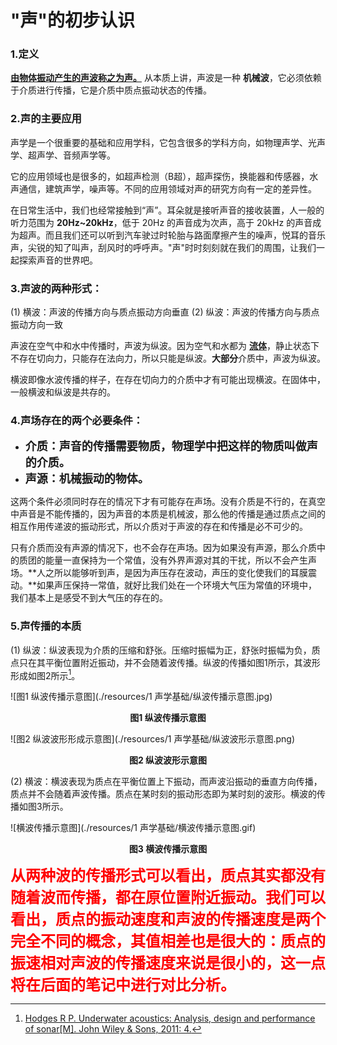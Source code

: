 # "声"的初步认识

### 1.定义

**[由物体振动产生的声波称之为声。](https://baike.baidu.com/item/%E5%A3%B0%E9%9F%B3/33686)** 从本质上讲，声波是一种 **机械波**，它必须依赖于介质进行传播，它是介质中质点振动状态的传播。 

### 2.声的主要应用
声学是一个很重要的基础和应用学科，它包含很多的学科方向，如物理声学、光声学、超声学、音频声学等。

它的应用领域也是很多的，如超声检测（B超），超声探伤，换能器和传感器，水声通信，建筑声学，噪声等。不同的应用领域对声的研究方向有一定的差异性。

在日常生活中，我们也经常接触到“声”。耳朵就是接听声音的接收装置，人一般的听力范围为 **20Hz~20kHz**，低于 20Hz 的声音成为次声，高于 20kHz 的声音成为超声。而且我们还可以听到汽车驶过时轮胎与路面摩擦产生的噪声，悦耳的音乐声，尖锐的知了叫声，刮风时的呼呼声。"声"时时刻刻就在我们的周围，让我们一起探索声音的世界吧。

### 3.声波的两种形式：
(1) 横波：声波的传播方向与质点振动方向垂直
(2) 纵波：声波的传播方向与质点振动方向一致

声波在空气中和水中传播时，声波为纵波。因为空气和水都为 **[流体](https://baike.baidu.com/item/%E6%B5%81%E4%BD%93/1534061?fr=aladdin)**，静止状态下不存在切向力，只能存在法向力，所以只能是纵波。**大部分**介质中，声波为纵波。

横波即像水波传播的样子，在存在切向力的介质中才有可能出现横波。在固体中，一般横波和纵波是共存的。

### 4.声场存在的两个必要条件：
- <font size="4">**介质：声音的传播需要物质，物理学中把这样的物质叫做声的介质。**</font>
- <font size="4">**声源：机械振动的物体。**</font>

这两个条件必须同时存在的情况下才有可能存在声场。没有介质是不行的，在真空中声音是不能传播的，因为声音的本质是机械波，那么他的传播是通过质点之间的相互作用传递波的振动形式，所以介质对于声波的存在和传播是必不可少的。

只有介质而没有声源的情况下，也不会存在声场。因为如果没有声源，那么介质中的质团的能量一直保持为一个常值，没有外界声源对其的干扰，所以不会产生声场。**人之所以能够听到声，是因为声压存在波动，声压的变化使我们的耳膜震动。**如果声压保持一常值，就好比我们处在一个环境大气压为常值的环境中，我们基本上是感受不到大气压的存在的。

### 5.声传播的本质
(1) 纵波：纵波表现为介质的压缩和舒张。压缩时振幅为正，舒张时振幅为负，质点只在其平衡位置附近振动，并不会随着波传播。纵波的传播如图1所示，其波形形成如图2所示[^1]。

![图1 纵波传播示意图](./resources/1 声学基础/纵波传播示意图.jpg)

<center><b>图1 纵波传播示意图</b></center>

![图2 纵波波形形成示意图](./resources/1 声学基础/纵波波形示意图.png)

<center><b>图2 纵波波形示意图</b></center>

(2) 横波：横波表现为质点在平衡位置上下振动，而声波沿振动的垂直方向传播，质点并不会随着声波传播。质点在某时刻的振动形态即为某时刻的波形。横波的传播如图3所示。

![横波传播示意图](./resources/1 声学基础/横波传播示意图.gif)

<center><b>图3 横波传播示意图</b></center>



<font color="red" size="5">**从两种波的传播形式可以看出，质点其实都没有随着波而传播，都在原位置附近振动。我们可以看出，质点的振动速度和声波的传播速度是两个完全不同的概念，其值相差也是很大的：质点的振速相对声波的传播速度来说是很小的，这一点将在后面的笔记中进行对比分析。**</font>



[^1]:[Hodges R P. Underwater acoustics: Analysis, design and performance of sonar[M]. John Wiley & Sons, 2011: 4.](https://zz.glgoo.top/scholar?q=Hodges+R+P.+Underwater+acoustics%3A+Analysis%2C+design+and+performance+of+sonar%5BM%5D.+John+Wiley+%26+Sons%2C+2011%3A+4.)

